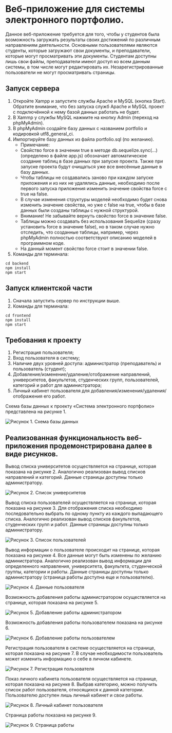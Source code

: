 # Веб-приложение для системы электронного портфолио. 

Данное веб-приложение требуется для того, чтобы у студентов была возможность загружать результаты своих достижений по различным направлениям деятельности. Основными пользователями являются студенты, которые загружают свои документы, и преподаватели, которые могут просматривать эти документы. Студентам доступны лишь свои файлы, преподаватели имеют доступ ко всем данным системы, в том числе могут редактировать их. Незарегистрированные пользователи не могут просматривать страницы.

## Запуск сервера
1. Откройте Xampp и запустите службы Apache и MySQL (кнопка Start). Обратите внимание, что без запуска служб Apache и MySQL проект с подключённой к нему базой данных работать не будет.
2. В Xammp у службы MySQL нажмите на кнопку Admin (переход на phpMyAdmin).
3. В phpMyAdmin создайте базу данных с названием portfolio и кодировкой utf8_general_ci.
4. Импортируйте базу данных из файла portfolio.sql (по желанию).
    * Примечание:
    * Свойство force в значении true в методе db.sequelize.sync(...) (определено в файле app.js) обозначает автоматическое создание таблиц в базе данных при запуске проекта. Также при запуске проекта будут очищаться уже все внесённые данные в базу данных.
    * Чтобы таблицы не создавались заново при каждом запуске приложения и из них не удалялись данные, необходимо после первого запуска приложения изменить значение свойства force с true на false.
    * В случае изменения структуры моделей необходимо будет снова изменить значение свойства, но уже с false на true, чтобы в базе данных были созданы таблицы с нужной структурой.
    * Внимание! Не забывайте вернуть свойство force в значение false.
    * Таблицы можно создавать без использования Sequelize (сразу установить force в значение false), но в таком случае нужно отследить, что созданные таблицы, например, через phpMyAdmin полностью соответствуют описанию моделей в программном коде.
    * На данный момент свойство force стоит в значении false.
5. Команды для терминала:
```
cd backend
npm install
npm start
```

## Запуск клиентской части
1. Сначала запустить сервер по инструкции выше.
2. Команды для терминала:
```
cd frontend
npm install
npm start
```

## Требования к проекту
1. Регистрация пользователя;
2. Вход пользователя в систему;
3. Наличие двух уровней доступа: администратор (преподаватель) и пользователь (студент);
4. Добавление/изменение/удаление/отображение направлений, университетов, факультетов, студенческих групп, пользователей, категорий и работ для администратора;
5. Личный кабинет пользователя для добавления/изменения/удаления/отображения его работ.


Схема базы данных к проекту «Система электронного портфолио» представлена на рисунке 1.

![Рисунок 1. Схема базы данных](db.png)


## Реализованная функциональность веб-приложения продемонстрирована далее в виде рисунков.
Вывод списка университетов осуществляется на странице, которая показана
на рисунке 2. Аналогично реализован вывод списков направлений и категорий.
Данные страницы доступны только администратору.

![Рисунок 2. Список университетов](screenshots/listUniversities.PNG)

Вывод списка пользователей осуществляется на странице, которая показана
на рисунке 3. Для отображения списка необходимо последовательно выбрать по
одному пункту из каждого выпадающего списка. Аналогично реализован вывод
списков факультетов, студенческих групп и работ. Данные страницы доступны
только администратору.

![Рисунок 3. Список пользователей](screenshots/listUsers.PNG)

Вывод информации о пользователе происходит на странице, которая показана на рисунке 4. Все данные могут быть изменены по желанию администратора.
Аналогично реализован вывод информации для определенного направления, университета, факультета, студенческой группы, категории и работы. Данные страницы доступны только администратору (страница работы доступна еще и пользователю).

![Рисунок 4. Данные пользователя](screenshots/user.PNG)

Возможность добавления работы администратором осуществляется на странице, которая показана на рисунке 5.

![Рисунок 5. Добавление работы администратором](screenshots/addWorkAdmin.PNG)

Возможность добавления работы пользователем показана на рисунке 6.

![Рисунок 6. Добавление работы пользователем](screenshots/addWorkUser.PNG)

Регистрация пользователя в системе осуществляется на странице, которая
показана на рисунке 7. В случае необходимости пользователь может изменить
информацию о себе в личном кабинете.

![Рисунок 7. Регистрация пользователя](screenshots/register.PNG)

Показ личного кабинета пользователя осуществляется на странице, которая
показана на рисунке 8. Выбрав категорию, можно получить список работ пользователя, относящихся к данной категории. Пользователю доступен лишь личный
кабинет и свои работы.

![Рисунок 8. Личный кабинет пользователя](screenshots/profile.PNG)

Страница работы показана на рисунке 9.

![Рисунок 9. Страница работы](screenshots/work.png)
